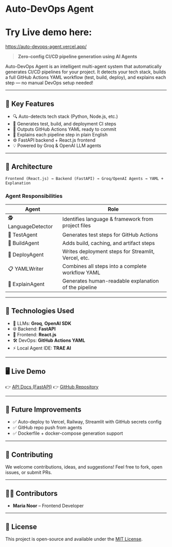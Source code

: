 
# Auto-DevOps Agent
# Try Live demo here: 
https://auto-devops-agent.vercel.app/


> **Zero-config CI/CD pipeline generation using AI Agents**

Auto-DevOps Agent is an intelligent multi-agent system that automatically generates CI/CD pipelines for your project. It detects your tech stack, builds a full GitHub Actions YAML workflow (test, build, deploy), and explains each step — no manual DevOps setup needed!

---

## 🧠 Key Features

* 🔍 Auto-detects tech stack (Python, Node.js, etc.)
* 🧪 Generates test, build, and deployment CI steps
* 📝 Outputs GitHub Actions YAML ready to commit
* 💬 Explains each pipeline step in plain English
* ⚙️ FastAPI backend + React.js frontend
* 💡 Powered by Groq & OpenAI LLM agents

---

## 🧱 Architecture

```
Frontend (React.js) → Backend (FastAPI) → Groq/OpenAI Agents → YAML + Explanation
```

### Agent Responsibilities

| Agent               | Role                                                 |
| ------------------- | ---------------------------------------------------- |
| 🕵 LanguageDetector | Identifies language & framework from project files   |
| 🧪 TestAgent        | Generates test steps for GitHub Actions              |
| 🔨 BuildAgent       | Adds build, caching, and artifact steps              |
| 🚀 DeployAgent      | Writes deployment steps for Streamlit, Vercel, etc.  |
| 📋 YAMLWriter       | Combines all steps into a complete workflow YAML     |
| 📢 ExplainAgent     | Generates human-readable explanation of the pipeline |

---

## 🔧 Technologies Used

* 🧠 LLMs: **Groq**, **OpenAI SDK**
* 🌐 Backend: **FastAPI**
* 🎨 Frontend: **React.js**
* 🛠 DevOps: **GitHub Actions YAML**
* ⚡ Local Agent IDE: **TRAE AI**

---

## 🖥️ Live Demo

👉 [API Docs (FastAPI)](https://web-production-abd3.up.railway.app/docs)
👉 [GitHub Repository](https://github.com/najmarazzaq761/Auto_devops-Agents)

---

## 🚧 Future Improvements

* ✅ Auto-deploy to Vercel, Railway, Streamlit with GitHub secrets config
* ✅ GitHub repo push from agents
* ✅ Dockerfile + docker-compose generation support

---

## 🤝 Contributing

We welcome contributions, ideas, and suggestions!
Feel free to fork, open issues, or submit PRs.

---

## 👩‍💻 Contributors

* **Maria Noor** – Frontend Developer

---

## 📝 License

This project is open-source and available under the [MIT License](LICENSE).
